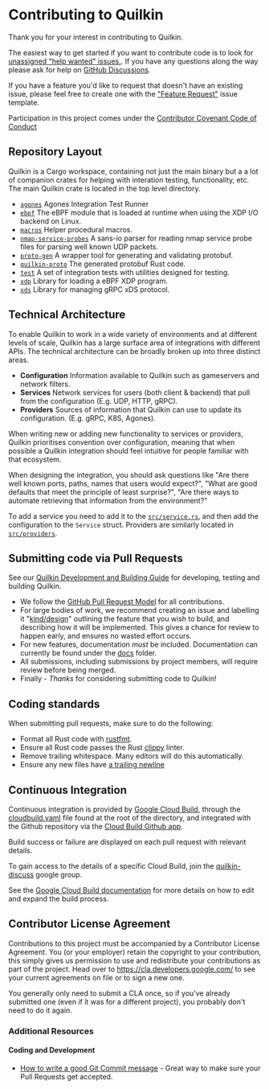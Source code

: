 # Contributing to Quilkin
Thank you for your interest in contributing to Quilkin.

The easiest way to get started if you want to contribute code is to look for [unassigned "help wanted" issues.]. If you have any questions along the way please ask for help on [GitHub Discussions].

If you have a feature you'd like to request that doesn't have an existing issue, please feel free to create one with the ["Feature Request"] issue template.

Participation in this project comes under the [Contributor Covenant Code of Conduct](code-of-conduct.md)

[unassigned "help wanted" issues.]: https://github.com/EmbarkStudios/quilkin/issues?q=is%3Aissue%20state%3Aopen%20label%3A%22help%20wanted%22%20no%3Aassignee
[github discussions]: https://github.com/EmbarkStudios/quilkin/discussions
["Feature Request"]: https://github.com/EmbarkStudios/quilkin/issues/new?template=feature_request.md

## Repository Layout

Quilkin is a Cargo workspace, containing not just the main binary but a a lot of companion crates for helping with interation testing, functionality, etc. The main Quilkin crate is located in the top level directory.

- [`agones`](./crates/agones) Agones Integration Test Runner
- [`ebpf`](./crates/ebpf) The eBPF module that is loaded at runtime when using the XDP I/O backend on Linux.
- [`macros`](./crates/macros) Helper procedural macros.
- [`nmap-service-probes`](./crates/nmap-service-probes) A sans-io parser for reading nmap service probe files for parsing well known UDP packets.
- [`proto-gen`](./crates/proto-gen) A wrapper tool for generating and validating protobuf.
- [`quilkin-proto`](./crates/quilkin-proto) The generated protobuf Rust code.
- [`test`](./crates/test) A set of integration tests with utilities designed for testing.
- [`xdp`](./crates/xdp) Library for loading a eBPF XDP program.
- [`xds`](./crates/xds) Library for managing gRPC xDS protocol.

## Technical Architecture

To enable Quilkin to work in a wide variety of environments and at different levels of scale, Quilkin has a large surface area of integrations with different APIs. The technical architecture can be broadly broken up into three distinct areas.

- **Configuration** Information available to Quilkin such as gameservers and network filters.
- **Services** Network services for users (both client & backend) that pull from the configuration (E.g. UDP, HTTP, gRPC).
- **Providers** Sources of information that Quilkin can use to update its configuration. (E.g. gRPC, K8S, Agones).

When writing new or adding new functionality to services or providers, Quilkin prioritises convention over configuration, meaning that when possible a Quilkin integration should feel intuitive for people familiar with that ecosystem.

When designing the integration, you should ask questions like "Are there well known ports, paths, names that users would expect?", "What are good defaults that meet the principle of least surprise?", "Are there ways to automate retrieving that information from the environment?"

To add a service you need to add it to the [`src/service.rs`](./src/service.rs), and then add the configuration to the `Service` struct. Providers are similarly located in [`src/providers`](./src/providers).

## Submitting code via Pull Requests
See our [Quilkin Development and Building Guide](./build/README.md) for developing, testing and building Quilkin.

- We follow the [GitHub Pull Request Model](https://help.github.com/articles/about-pull-requests/) for
  all contributions.
- For large bodies of work, we recommend creating an issue and labelling it
  "[kind/design](https://github.com/EmbarkStudios/quilkin/issues?q=is%3Aissue+is%3Aopen+label%3Akind%2Fdesign)"
  outlining the feature that you wish to build, and describing how it will be implemented. This gives a chance
  for review to happen early, and ensures no wasted effort occurs.
- For new features, documentation *must* be included. Documentation can currently be found under 
  the [docs](./docs) folder.
- All submissions, including submissions by project members, will require review before being merged.
- Finally - *Thanks* for considering submitting code to Quilkin!

## Coding standards
When submitting pull requests, make sure to do the following:

- Format all Rust code with [rustfmt](https://github.com/rust-lang/rustfmt).
- Ensure all Rust code passes the Rust [clippy](https://github.com/rust-lang/rust-clippy) linter.
- Remove trailing whitespace. Many editors will do this automatically.
- Ensure any new files have [a trailing newline](https://stackoverflow.com/questions/5813311/no-newline-at-end-of-file)

## Continuous Integration
Continuous integration is provided by [Google Cloud Build](https://cloud.google.com/cloud-build),
through the [cloudbuild.yaml](./cloudbuild.yaml) file found at the root of the directory, and integrated with the
Github repository via the 
[Cloud Build Github app](https://cloud.google.com/cloud-build/docs/automating-builds/run-builds-on-github).

Build success or failure are displayed on each pull request with relevant details.

To gain access to the details of a specific Cloud Build, join the 
[quilkin-discuss](https://groups.google.com/forum/#!forum/quilkin-discuss) google group.

See the [Google Cloud Build documentation](https://cloud.google.com/cloud-build/docs/) for more details on
how to edit and expand the build process.

## Contributor License Agreement

Contributions to this project must be accompanied by a Contributor License
Agreement. You (or your employer) retain the copyright to your contribution,
this simply gives us permission to use and redistribute your contributions as
part of the project. Head over to <https://cla.developers.google.com/> to see
your current agreements on file or to sign a new one.

You generally only need to submit a CLA once, so if you've already submitted one
(even if it was for a different project), you probably don't need to do it
again.

### Additional Resources

#### Coding and Development

- [How to write a good Git Commit message](https://chris.beams.io/posts/git-commit/) -
  Great way to make sure your Pull Requests get accepted.
